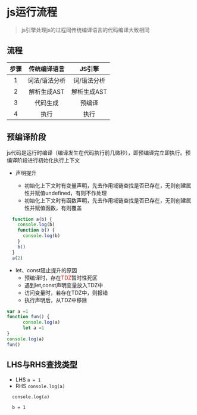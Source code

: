# js运行流程
> js引擎处理js的过程同传统编译语言的代码编译大致相同

## 流程
|步骤|传统编译语言|JS引擎|
|:-:|:-:|:-:|
|1|词法/语法分析|词/语法分析|
|2|解析生成AST|解析生成AST|
|3|代码生成|预编译|
|4|执行|执行|

## 预编译阶段
js代码是运行时编译（编译发生在代码执行前几微秒），即预编译完立即执行。预编译阶段进行初始化执行上下文

- 声明提升

  - 初始化上下文时有变量声明，先去作用域链查找是否已存在，无则创建属性并赋值undefined，有则不作处理
  - 初始化上下文时有函数声明，先去作用域链查找是否已存在，无则创建属性并赋值函数，有则覆盖
``` js
  function a(b) {
    console.log(b) 
    function b() {
      console.log(b)
    }
    b()
  }
  a(2)
```

- let、const阻止提升的原因
  - 预编译时，存在<font color="red">TDZ</font>暂时性死区
  - 遇到let,const声明变量放入TDZ中
  - 访问变量时，若存在TDZ中，则报错
  - 执行声明后，从TDZ中移除

``` js
var a =1
function fun() {    
      console.log(a)
      let a =1 
}    
console.log(a)
fun()
```

## LHS与RHS查找类型
- LHS `a = 1`
- RHS `console.log(a)`

```
  console.log(a)

  b = 1
```
